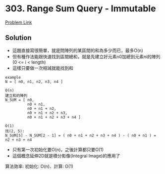 # 303. Range Sum Query - Immutable

[Problem Link](https://leetcode.com/problems/range-sum-query-immutable/)

## Solution

* 這題直接寫很簡單，就是問陣列的某區間的和為多少而已，最多O(n)
* 但有種作法能跟快速找到區間總和，就是先建立好元素n0加總到元素ni的陣列(0 <= i < length)
* 這樣只要做一次相減就能找到和

```
example
N = [ n0, n1, n2, n3, n4 ]

O(n)
建立和的陣列 
N_SUM = [ n0, 
          n0 + n1,
          n0 + n1 + n2,
          n0 + n1 + n2 + n3,
          n0 + n1 + n2 + n3 + n4 ]

O(1)
找(2, 5):
N_SUM[5] - N_SUM[2 - 1] = ( n0 + n1 + n2 + n3 + n4 ) - ( n0 + n1 ) = n2 + n3 + n4
```

* 只有第一次初始化要O(n)，之後計算都只要O(1)
* 這個概念延伸2D就是積分影像(Integral Image)的應用了


算法效率: 初始化: O(n)、計算: O(1)<br>
